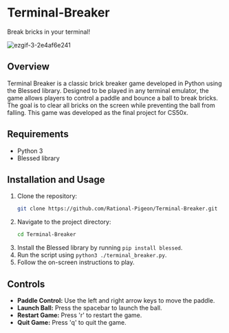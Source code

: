 # Terminal-Breaker
Break bricks in your terminal!

![ezgif-3-2e4af6e241](https://github.com/Rational-Pigeon/Terminal-Breaker/assets/104268960/0a906c2c-6ed2-4bcb-b939-556b99aa2ef0)

## Overview
Terminal Breaker is a classic brick breaker game developed in Python using the Blessed library. Designed to be played in any terminal emulator, the game allows players to control a paddle and bounce a ball to break bricks. The goal is to clear all bricks on the screen while preventing the ball from falling. This game was developed as the final project for CS50x.

## Requirements
- Python 3
- Blessed library

## Installation and Usage
1. Clone the repository:
    ```bash
    git clone https://github.com/Rational-Pigeon/Terminal-Breaker.git
    ```
2. Navigate to the project directory:
    ```bash
    cd Terminal-Breaker
    ```
3. Install the Blessed library by running `pip install blessed`.
4. Run the script using `python3 ./terminal_breaker.py`.
5. Follow the on-screen instructions to play.

## Controls
- **Paddle Control:** Use the left and right arrow keys to move the paddle.
- **Launch Ball:** Press the spacebar to launch the ball.
- **Restart Game:** Press 'r' to restart the game.
- **Quit Game:** Press 'q' to quit the game.


